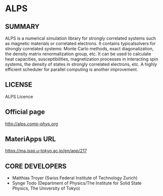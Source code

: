 # ALPS 

## SUMMARY 

 ALPS is a numerical simulation library for strongly correlated systems such as magnetic materials or correlated electrons. It contains typicalsolvers for strongly correlated systems: Monte Carlo methods, exact diagonalization, the density matrix renormalization group, etc. It can be used to calculate heat capacities, susceptibilities, magnetization processes in interacting spin systems, the density of states in strongly correlated electrons, etc. A highly efficient scheduler for parallel computing is another improvement.
## LICENSE 

 ALPS Licence 
## Official page 

 http://alps.comp-phys.org
## MateriApps URL 

 https://ma.issp.u-tokyo.ac.jp/en/app/217
## CORE DEVELOPERS 

- Matthias Troyer (Swiss Federal Institute of Technology Zurich)
-  Synge Todo (Department of Physics/The Institute for Solid State Physics, The University of Tokyo)
